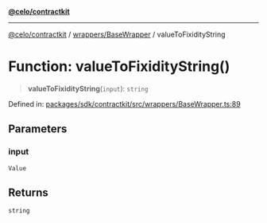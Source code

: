 [**@celo/contractkit**](../../../README.md)

***

[@celo/contractkit](../../../modules.md) / [wrappers/BaseWrapper](../README.md) / valueToFixidityString

# Function: valueToFixidityString()

> **valueToFixidityString**(`input`): `string`

Defined in: [packages/sdk/contractkit/src/wrappers/BaseWrapper.ts:89](https://github.com/celo-org/developer-tooling/blob/master/packages/sdk/contractkit/src/wrappers/BaseWrapper.ts#L89)

## Parameters

### input

`Value`

## Returns

`string`
